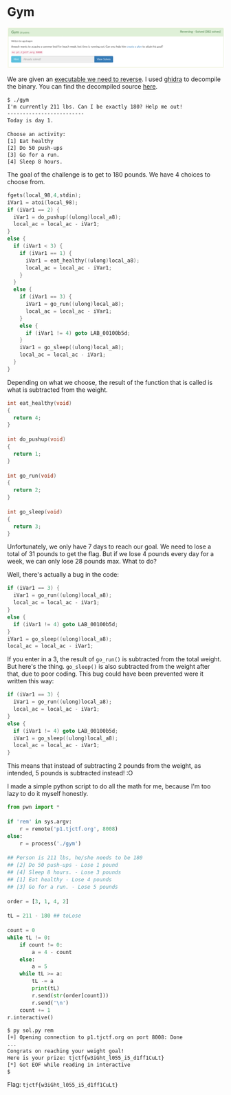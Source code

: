 # Gym

![](chall.png)

We are given an [executable we need to reverse](gym). I used [ghidra](https://ghidra-sre.org/) to decompile the binary. You can find the decompiled source [here](gym.c).

```
$ ./gym
I'm currently 211 lbs. Can I be exactly 180? Help me out!
-------------------------
Today is day 1.

Choose an activity:
[1] Eat healthy
[2] Do 50 push-ups
[3] Go for a run.
[4] Sleep 8 hours.
```

The goal of the challenge is to get to 180 pounds. We have 4 choices to choose from.

```c
fgets(local_98,4,stdin);
iVar1 = atoi(local_98);
if (iVar1 == 2) {
  iVar1 = do_pushup((ulong)local_a8);
  local_ac = local_ac - iVar1;
}
else {
  if (iVar1 < 3) {
    if (iVar1 == 1) {
      iVar1 = eat_healthy((ulong)local_a8);
      local_ac = local_ac - iVar1;
    }
  }
  else {
    if (iVar1 == 3) {
      iVar1 = go_run((ulong)local_a8);
      local_ac = local_ac - iVar1;
    }
    else {
      if (iVar1 != 4) goto LAB_00100b5d;
    }
    iVar1 = go_sleep((ulong)local_a8);
    local_ac = local_ac - iVar1;
  }
}
```

Depending on what we choose, the result of the function that is called is what is subtracted from the weight.

```c
int eat_healthy(void)
{
  return 4;
}

int do_pushup(void)
{
  return 1;
}

int go_run(void)
{
  return 2;
}

int go_sleep(void)
{
  return 3;
}
```

Unfortunately, we only have 7 days to reach our goal. We need to lose a total of 31 pounds to get the flag. But if we lose 4 pounds every day for a week, we can only lose 28 pounds max. What to do?

Well, there's actually a bug in the code:

```c
if (iVar1 == 3) {
  iVar1 = go_run((ulong)local_a8);
  local_ac = local_ac - iVar1;
}
else {
  if (iVar1 != 4) goto LAB_00100b5d;
}
iVar1 = go_sleep((ulong)local_a8);
local_ac = local_ac - iVar1;
```

If you enter in a 3, the result of `go_run()` is subtracted from the total weight. But here's the thing. `go_sleep()` is also subtracted from the weight after that, due to poor coding. This bug could have been prevented were it written this way:

```c
if (iVar1 == 3) {
  iVar1 = go_run((ulong)local_a8);
  local_ac = local_ac - iVar1;
}
else {
  if (iVar1 != 4) goto LAB_00100b5d;
  iVar1 = go_sleep((ulong)local_a8);
  local_ac = local_ac - iVar1;
}
```

This means that instead of subtracting 2 pounds from the weight, as intended, 5 pounds is subtracted instead! :O

I made a simple python script to do all the math for me, because I'm too lazy to do it myself honestly.

```python
from pwn import *

if 'rem' in sys.argv:
    r = remote('p1.tjctf.org', 8008)
else:
    r = process('./gym')

## Person is 211 lbs, he/she needs to be 180
## [2] Do 50 push-ups - Lose 1 pound
## [4] Sleep 8 hours. - Lose 3 pounds
## [1] Eat healthy - Lose 4 pounds
## [3] Go for a run. - Lose 5 pounds

order = [3, 1, 4, 2]

tL = 211 - 180 ## toLose

count = 0
while tL != 0:
    if count != 0:
        a = 4 - count
    else:
        a = 5
    while tL >= a:
        tL -= a
        print(tL)
        r.send(str(order[count]))
        r.send('\n')
    count += 1
r.interactive()
```

```
$ py sol.py rem
[+] Opening connection to p1.tjctf.org on port 8008: Done
...
Congrats on reaching your weight goal!
Here is your prize: tjctf{w3iGht_l055_i5_d1ff1CuLt}
[*] Got EOF while reading in interactive
$
```

Flag: `tjctf{w3iGht_l055_i5_d1ff1CuLt}`
